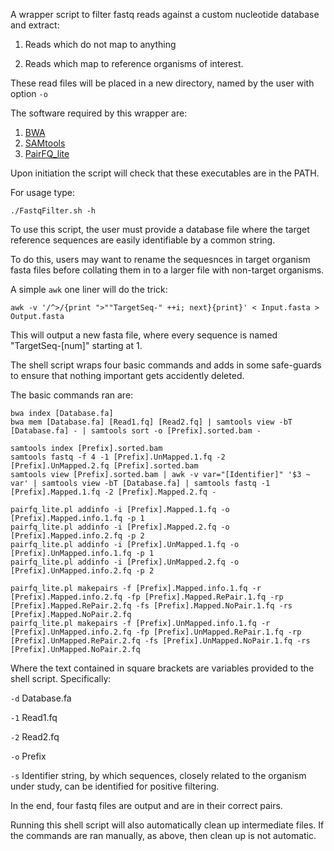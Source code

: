 A wrapper script to filter fastq reads against a custom nucleotide database and extract:

1. Reads which do not map to anything

2. Reads which map to reference organisms of interest.

These read files will be placed in a new directory, named by the user with option `-o`

The software required by this wrapper are:

1. [BWA](https://arxiv.org/abs/1303.3997v2 "Li et al. 2013")
2. [SAMtools](https://www.ncbi.nlm.nih.gov/pubmed/19505943 "Li et al. 2009")
3. [PairFQ_lite](https://github.com/sestaton/Pairfq "Staton GitHub repo")

Upon initiation the script will check that these executables are in the PATH.

For usage type:

    ./FastqFilter.sh -h

To use this script, the user must provide a database file where the target reference sequences are easily identifiable by a common string.

To do this, users may want to rename the sequesnces in target organism fasta files before collating them in to a larger file with non-target organisms.

A simple `awk` one liner will do the trick:

```
awk -v '/^>/{print ">""TargetSeq-" ++i; next}{print}' < Input.fasta > Output.fasta
```

This will output a new fasta file, where every sequence is named "TargetSeq-[num]" starting at 1.


The shell script wraps four basic commands and adds in some safe-guards to ensure that nothing important gets accidently deleted.

The basic commands ran are:

```
bwa index [Database.fa] 
bwa mem [Database.fa] [Read1.fq] [Read2.fq] | samtools view -bT [Database.fa] - | samtools sort -o [Prefix].sorted.bam -

samtools index [Prefix].sorted.bam
samtools fastq -f 4 -1 [Prefix].UnMapped.1.fq -2 [Prefix].UnMapped.2.fq [Prefix].sorted.bam
samtools view [Prefix].sorted.bam | awk -v var="[Identifier]" '$3 ~ var' | samtools view -bT [Database.fa] | samtools fastq -1 [Prefix].Mapped.1.fq -2 [Prefix].Mapped.2.fq -

pairfq_lite.pl addinfo -i [Prefix].Mapped.1.fq -o [Prefix].Mapped.info.1.fq -p 1
pairfq_lite.pl addinfo -i [Prefix].Mapped.2.fq -o [Prefix].Mapped.info.2.fq -p 2
pairfq_lite.pl addinfo -i [Prefix].UnMapped.1.fq -o [Prefix].UnMapped.info.1.fq -p 1
pairfq_lite.pl addinfo -i [Prefix].UnMapped.2.fq -o [Prefix].UnMapped.info.2.fq -p 2

pairfq_lite.pl makepairs -f [Prefix].Mapped.info.1.fq -r [Prefix].Mapped.info.2.fq -fp [Prefix].Mapped.RePair.1.fq -rp [Prefix].Mapped.RePair.2.fq -fs [Prefix].Mapped.NoPair.1.fq -rs [Prefix].Mapped.NoPair.2.fq
pairfq_lite.pl makepairs -f [Prefix].UnMapped.info.1.fq -r [Prefix].UnMapped.info.2.fq -fp [Prefix].UnMapped.RePair.1.fq -rp [Prefix].UnMapped.RePair.2.fq -fs [Prefix].UnMapped.NoPair.1.fq -rs [Prefix].UnMapped.NoPair.2.fq
```

Where the text contained in square brackets are variables provided to the shell script. Specifically:

`-d` Database.fa

`-1` Read1.fq

`-2` Read2.fq

`-o` Prefix

`-s` Identifier string, by which sequences, closely related to the organism under study, can be identified for positive filtering.

In the end, four fastq files are output and are in their correct pairs.

Running this shell script will also automatically clean up intermediate files. If the commands are ran manually, as above, then clean up is not automatic. 


